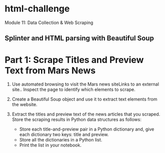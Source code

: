 # html-challenge
Module 11: Data Collection &amp; Web Scraping

## Splinter and HTML parsing with Beautiful Soup

# Part 1: Scrape Titles and Preview Text from Mars News
1. Use automated browsing to visit the Mars news siteLinks to an external site.. Inspect the page to identify which elements to scrape.

2. Create a Beautiful Soup object and use it to extract text elements from the website.

3. Extract the titles and preview text of the news articles that you scraped. Store the scraping results in Python data structures as follows:

    - Store each title-and-preview pair in a Python dictionary and, give each dictionary two keys: title and preview.
    - Store all the dictionaries in a Python list.
    - Print the list in your notebook.
